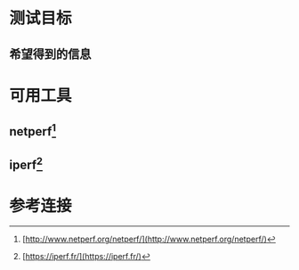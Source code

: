 # 测试目标
## 希望得到的信息

# 可用工具
## netperf[^1]

## iperf[^2]

# 参考连接

[^1]: [http://www.netperf.org/netperf/](http://www.netperf.org/netperf/)
[^2]: [https://iperf.fr/](https://iperf.fr/)